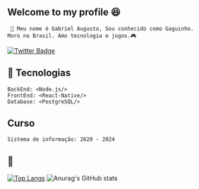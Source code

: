 ## Welcome to my profile 😆 

     📣 Meu nome é Gabriel Augusto, Sou conhecido como Gaguinho.  
    Moro no Brasil. Amo tecnologia e jogos.🎮 

[![Twitter Badge](https://img.shields.io/badge/-@gxguinho-4c2882?style=flat-square&labelColor=4c2882&logo=twitter&logoColor=white&link=https://twitter.com/Gxguinho)](https://twitter.com/Gxguinho)


## 🚀 Tecnologias
    BackEnd: <Node.js/>
    FrontEnd: <React-Native/>
    Database: <PostgreSQL/>
## Curso
    Sistema de informação: 2020 - 2024
    
## 🧐
[![Top Langs](https://github-readme-stats.vercel.app/api/top-langs/?username=gabrielapl&layout=compact)](https://github.com/anuraghazra/github-readme-stats)
![Anurag's GitHub stats](https://github-readme-stats.vercel.app/api?username=gabrielapl&show_icons=true&theme=radical)
